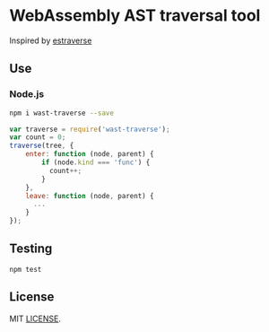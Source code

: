 # WebAssembly AST traversal tool

Inspired by [estraverse](https://github.com/estools/estraverse)

## Use

### Node.js

```sh
npm i wast-traverse --save
```

```js
var traverse = require('wast-traverse');
var count = 0;
traverse(tree, {
    enter: function (node, parent) {
        if (node.kind === 'func') {
          count++;
        }
    },
    leave: function (node, parent) {
      ...
    }
});
```

## Testing
`npm test`

## License
MIT [LICENSE](https://github.com/drom/wast-traverse/blob/master/LICENSE).
